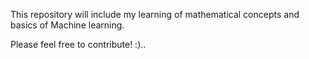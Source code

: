 This repository will include my learning of mathematical concepts and basics of Machine learning.

Please feel free to contribute! :)..
